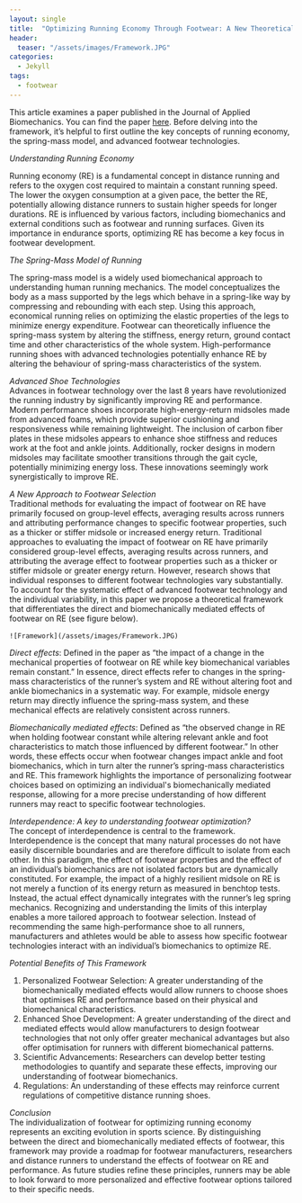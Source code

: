 ```yaml
---
layout: single
title:  "Optimizing Running Economy Through Footwear: A New Theoretical Framework"
header:
  teaser: "/assets/images/Framework.JPG"
categories: 
  - Jekyll
tags:
  - footwear
---
```

This article examines a paper published in the Journal of Applied Biomechanics. You can find the paper <a href="https://journals.humankinetics.com/view/journals/jab/41/1/article-p1.xml" target="_blank">here</a>. Before delving into the framework, it’s helpful to first outline the key concepts of running economy, the spring-mass model, and advanced footwear technologies.


*Understanding Running Economy*     

Running economy (RE) is a fundamental concept in distance running and refers to the oxygen cost required to maintain a constant running speed. The lower the oxygen consumption at a given pace, the better the RE, potentially allowing distance runners to sustain higher speeds for longer durations. RE is influenced by various factors, including biomechanics and external conditions such as footwear and running surfaces. Given its importance in endurance sports, optimizing RE has become a key focus in footwear development. 

*The Spring-Mass Model of Running*  

The spring-mass model is a widely used biomechanical approach to understanding human running mechanics. The model conceptualizes the body as a mass supported by the legs which behave in a spring-like way by compressing and rebounding with each step. Using this approach, economical running relies on optimizing the elastic properties of the legs to minimize energy expenditure. Footwear can theoretically influence the spring-mass system by altering the stiffness, energy return, ground contact time and other characteristics of the whole system. High-performance running shoes with advanced technologies potentially enhance RE by altering the behaviour of spring-mass characteristics of the system. 

*Advanced Shoe Technologies*    
Advances in footwear technology over the last 8 years have revolutionized the running industry by significantly improving RE and performance. Modern performance shoes incorporate high-energy-return midsoles made from advanced foams, which provide superior cushioning and responsiveness while remaining lightweight. The inclusion of carbon fiber plates in these midsoles appears to enhance shoe stiffness and reduces work at the foot and ankle joints. Additionally, rocker designs in modern midsoles may facilitate smoother transitions through the gait cycle, potentially minimizing energy loss. These innovations seemingly work synergistically to improve RE.  

*A New Approach to Footwear Selection*  
Traditional methods for evaluating the impact of footwear on RE have primarily focused on group-level effects, averaging results across runners and attributing performance changes to specific footwear properties, such as a thicker or stiffer midsole or increased energy return. 
Traditional approaches to evaluating the impact of footwear on RE have primarily considered group-level effects, averaging results across runners, and attributing the average effect to footwear properties such as a thicker or stiffer midsole or greater energy return. However, research shows that individual responses to different footwear technologies vary substantially. To account for the systematic effect of advanced footwear technology and the individual variability, in this paper we propose a theoretical framework that differentiates the direct and biomechanically mediated effects of footwear on RE (see figure below).    

    ![Framework](/assets/images/Framework.JPG)

*Direct effects*: Defined in the paper as “the impact of a change in the mechanical properties of footwear on RE while key biomechanical variables remain constant.” In essence, direct effects refer to changes in the spring-mass characteristics of the runner’s system and RE without altering foot and ankle biomechanics in a systematic way. For example, midsole energy return may directly influence the spring-mass system, and these mechanical effects are relatively consistent across runners.    

*Biomechanically mediated effects*: Defined as “the observed change in RE when holding footwear constant while altering relevant ankle and foot characteristics to match those influenced by different footwear.” In other words, these effects occur when footwear changes impact ankle and foot biomechanics, which in turn alter the runner’s spring-mass characteristics and RE.
This framework highlights the importance of personalizing footwear choices based on optimizing an individual's biomechanically mediated response, allowing for a more precise understanding of how different runners may react to specific footwear technologies.   

*Interdependence: A key to understanding footwear optimization?*    
The concept of interdependence is central to the framework. Interdependence is the concept that many natural processes do not have easily discernible boundaries and are therefore difficult to isolate from each other. In this paradigm, the effect of footwear properties and the effect of an individual’s biomechanics are not isolated factors but are dynamically constituted. For example, the impact of a highly resilient midsole on RE is not merely a function of its energy return as measured in benchtop tests. Instead, the actual effect dynamically integrates with the runner’s leg spring mechanics. Recognizing and understanding the limits of this interplay enables a more tailored approach to footwear selection. Instead of recommending the same high-performance shoe to all runners, manufacturers and athletes would be able to assess how specific footwear technologies interact with an individual’s biomechanics to optimize RE. 

*Potential Benefits of This Framework*  
1.	Personalized Footwear Selection: A greater understanding of the biomechanically mediated effects would allow runners to choose shoes that optimises RE and performance based on their physical and biomechanical characteristics.
2.	Enhanced Shoe Development: A greater understanding of the direct and mediated effects would allow manufacturers to design footwear technologies that not only offer greater mechanical advantages but also offer optimisation for runners with different biomechanical patterns.
3.	Scientific Advancements: Researchers can develop better testing methodologies to quantify and separate these effects, improving our understanding of footwear biomechanics.
4.	Regulations: An understanding of these effects may reinforce current regulations of competitive distance running shoes. 

*Conclusion*    
The individualization of footwear for optimizing running economy represents an exciting evolution in sports science. By distinguishing between the direct and biomechanically mediated effects of footwear, this framework may provide a roadmap for footwear manufacturers, researchers and distance runners to understand the effects of footwear on RE and performance. As future studies refine these principles, runners may be able to look forward to more personalized and effective footwear options tailored to their specific needs.
